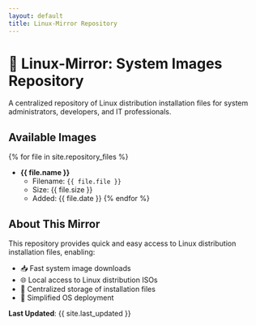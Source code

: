 ```yaml
---
layout: default
title: Linux-Mirror Repository
---
```


# 🐧 Linux-Mirror: System Images Repository

A centralized repository of Linux distribution installation files for system administrators, developers, and IT professionals.

## Available Images

{% for file in site.repository_files %}
- **{{ file.name }}**
  - Filename: `{{ file.file }}`
  - Size: {{ file.size }}
  - Added: {{ file.date }}
{% endfor %}

## About This Mirror

This repository provides quick and easy access to Linux distribution installation files, enabling:
- 📥 Fast system image downloads
- 🌐 Local access to Linux distribution ISOs
- 💾 Centralized storage of installation files
- 🚀 Simplified OS deployment

**Last Updated**: {{ site.last_updated }}

